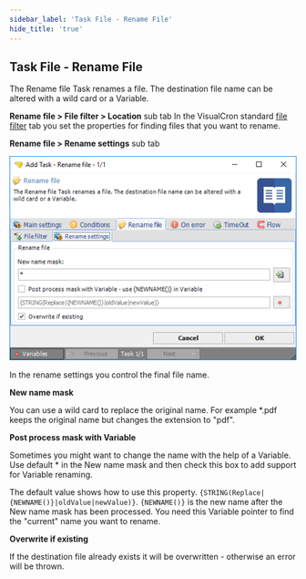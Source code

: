 ```yaml
---
sidebar_label: 'Task File - Rename File'
hide_title: 'true'
---
```


## Task File - Rename File

The Rename file Task renames a file. The destination file name can be altered with a wild card or a Variable.
 
**Rename file > File filter > Location** sub tab
In the VisualCron standard [file filter](../../../server/job-tasks-file-filter) tab you set the properties for finding files that you want to rename.
 
**Rename file > Rename settings** sub tab

![](../../../../../static/img/taskfilerenamefile.png)

In the rename settings you control the final file name.
 
**New name mask**

You can use a wild card to replace the original name. For example *.pdf keeps the original name but changes the extension to "pdf".
 
**Post process mask with Variable**

Sometimes you might want to change the name with the help of a Variable. Use default * in the New name mask and then check this box to add support for Variable renaming.
 
The default value shows how to use this property. `{STRING(Replace|{NEWNAME()}|oldValue|newValue)}`. `{NEWNAME()}` is the new name after the New name mask has been processed. You need this Variable pointer to find the "current" name you want to rename.
 
**Overwrite if existing**

If the destination file already exists it will be overwritten - otherwise an error will be thrown.